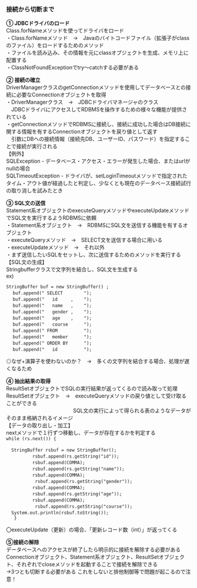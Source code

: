 ### 接続から切断まで  
  
<Strong>① JDBCドライバのロード</Strong>  
Class.forNameメソッドを使ってドライバをロード  
・Class.forNameメソッド&emsp;→&emsp;Javaのバイトコードファイル（拡張子がclassのファイル）をロードするためのメソッド  
・ファイルを読み込み、その情報を元にclassオブジェクトを生成、メモリ上に配置する  
・ClassNotFoundExceptionでtry～catchする必要がある  
  
<Strong>② 接続の確立</Strong>   
DriverManagerクラスのgetConnectionメソッドを使用してデータベースとの接続に必要なConnectionオブジェクトを取得  
・DriverManagerクラス&emsp;→&emsp;JDBCドライバマネージャのクラス  
&emsp;JDBCドライバにアクセスしてRDBMSを操作するための様々な機能が提供されている  
・getConnectionメソッドでRDBMSに接続し、接続に成功した場合はDB接続に関する情報を有するConnectionオブジェクトを戻り値として返す  
&emsp;引数にDBへの接続情報（接続先DB、ユーザーID、パスワード）を指定することで接続が実行される  
【例外】  
SQLException - データベース・アクセス・エラーが発生した場合、またはurlがnullの場合  
SQLTimeoutException - ドライバが、setLoginTimeoutメソッドで指定されたタイム・アウト値が経過したと判定し、少なくとも現在のデータベース接続試行の取り消しを試みたとき  
  
<Strong>③ SQL文の送信</Strong>   
Statement系オブジェクトのexecuteQueryメソッドやexecuteUpdateメソッドでSQL文を実行するようRDBMSに依頼  
・Statement系オブジェクト&emsp;→&emsp;RDBMSにSQL文を送信する機能を有するオブジェクト  
・executeQueryメソッド&emsp;→&emsp;SELECT文を送信する場合に用いる  
・executeUpdateメソッド&emsp;→&emsp;それ以外  
・まず送信したいSQLをセットし、次に送信するためのメソッドを実行する  
【SQL文の生成】  
Stringbufferクラスで文字列を結合し、SQL文を生成する  
ex)  

`StringBuffer buf = new StringBuffer() ;`  
&emsp;			`buf.append(" SELECT        ");`  
&emsp;			`buf.append("   id     ,    ");`  
&emsp;			`buf.append("   name   ,    ");`  
&emsp;			`buf.append("   gender ,    ");`  
&emsp;			`buf.append("   age    ,    ");`  
&emsp;			`buf.append("   course      ");`  
&emsp;			`buf.append(" FROM          ");`  
&emsp;			`buf.append("   member      ");`  
&emsp;			`buf.append(" ORDER BY      ");`  
&emsp;			`buf.append("   id          ");`   

◎なぜ+演算子を使わないのか？&emsp;→&emsp;多くの文字列を結合する場合、処理が遅くなるため  

<Strong>④ 抽出結果の取得</Strong>   
ResultSetオブジェクトでSQLの実行結果が返ってくるので読み取って処理  
ResultSetオブジェクト&emsp;→&emsp;executeQueryメソッドの戻り値として受け取ることができる  
&emsp;&emsp;&emsp;&emsp;&emsp;&emsp;&emsp;&emsp;&emsp;&emsp;&emsp;&emsp;&emsp;SQL文の実行によって得られる表のようなデータがそのまま格納されるイメージ  
【データの取り出し・加工】  
nextメソッドで１行ずつ移動し、データが存在するかを判定する  
`while (rs.next()) {`  

&emsp;`StringBuffer rsbuf = new StringBuffer();  `  
&emsp;`			rsbuf.append(rs.getString("id"));    `  
&emsp;`			rsbuf.append(COMMA);                 `  
&emsp;`			rsbuf.append(rs.getString("name"));  `  
&emsp;`			rsbuf.append(COMMA);                 `       
&emsp;`			rsbuf.append(rs.getString("gender"));`        
&emsp;`			rsbuf.append(COMMA);                 `        
&emsp;`			rsbuf.append(rs.getString("age"));   `      
&emsp;`			rsbuf.append(COMMA);                 `   
&emsp;`			rsbuf.append(rs.getString("course"));`      
&emsp;`System.out.println(rsbuf.toString());`  
		`	}`  
  
〇executeUpdate（更新）の場合、「更新レコード数（int）」が返ってくる  

<Strong>⑤接続の解除</Strong>   
データベースへのアクセスが終了したら明示的に接続を解除する必要がある  
Connectionオブジェクト、Statement系オブジェクト、ResultSetオブジェクト、それぞれでcloseメソッドを起動することで接続を解除できる  
→3つとも切断する必要がある  これをしないと排他制御等で問題が起こるので注意！
